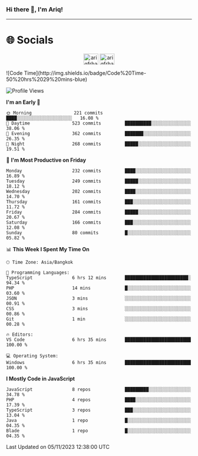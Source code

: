 ### Hi there 👋, I'm Ariq!
<hr>
<h1 align="">🌐 Socials</h1>
<p align="center">
<a href="https://www.linkedin.com/in/ariqfarhan/" target="blank"><img align="center" src="https://raw.githubusercontent.com/rahuldkjain/github-profile-readme-generator/master/src/images/icons/Social/linked-in-alt.svg" alt="ariqfrhan" height="30" width="40" /></a>
<a href="https://instagram.com/ariqfrhan" target="blank"><img align="center" src="https://raw.githubusercontent.com/rahuldkjain/github-profile-readme-generator/master/src/images/icons/Social/instagram.svg" alt="ariqfrhan" height="30" width="40" /></a>
</p>
<!--START_SECTION:waka-->
![Code Time](http://img.shields.io/badge/Code%20Time-50%20hrs%2029%20mins-blue)

![Profile Views](http://img.shields.io/badge/Profile%20Views-0-blue)

**I'm an Early 🐤** 

```text
🌞 Morning                221 commits         ████░░░░░░░░░░░░░░░░░░░░░   16.08 % 
🌆 Daytime                523 commits         ██████████░░░░░░░░░░░░░░░   38.06 % 
🌃 Evening                362 commits         ███████░░░░░░░░░░░░░░░░░░   26.35 % 
🌙 Night                  268 commits         █████░░░░░░░░░░░░░░░░░░░░   19.51 % 
```
📅 **I'm Most Productive on Friday** 

```text
Monday                   232 commits         ████░░░░░░░░░░░░░░░░░░░░░   16.89 % 
Tuesday                  249 commits         █████░░░░░░░░░░░░░░░░░░░░   18.12 % 
Wednesday                202 commits         ████░░░░░░░░░░░░░░░░░░░░░   14.70 % 
Thursday                 161 commits         ███░░░░░░░░░░░░░░░░░░░░░░   11.72 % 
Friday                   284 commits         █████░░░░░░░░░░░░░░░░░░░░   20.67 % 
Saturday                 166 commits         ███░░░░░░░░░░░░░░░░░░░░░░   12.08 % 
Sunday                   80 commits          █░░░░░░░░░░░░░░░░░░░░░░░░   05.82 % 
```


📊 **This Week I Spent My Time On** 

```text
🕑︎ Time Zone: Asia/Bangkok

💬 Programming Languages: 
TypeScript               6 hrs 12 mins       ████████████████████████░   94.34 % 
PHP                      14 mins             █░░░░░░░░░░░░░░░░░░░░░░░░   03.60 % 
JSON                     3 mins              ░░░░░░░░░░░░░░░░░░░░░░░░░   00.91 % 
CSS                      3 mins              ░░░░░░░░░░░░░░░░░░░░░░░░░   00.86 % 
Git                      1 min               ░░░░░░░░░░░░░░░░░░░░░░░░░   00.28 % 

🔥 Editors: 
VS Code                  6 hrs 35 mins       █████████████████████████   100.00 % 

💻 Operating System: 
Windows                  6 hrs 35 mins       █████████████████████████   100.00 % 
```

**I Mostly Code in JavaScript** 

```text
JavaScript               8 repos             █████████░░░░░░░░░░░░░░░░   34.78 % 
PHP                      4 repos             ████░░░░░░░░░░░░░░░░░░░░░   17.39 % 
TypeScript               3 repos             ███░░░░░░░░░░░░░░░░░░░░░░   13.04 % 
Java                     1 repo              █░░░░░░░░░░░░░░░░░░░░░░░░   04.35 % 
Blade                    1 repo              █░░░░░░░░░░░░░░░░░░░░░░░░   04.35 % 
```




 Last Updated on 05/11/2023 12:38:00 UTC
<!--END_SECTION:waka-->
